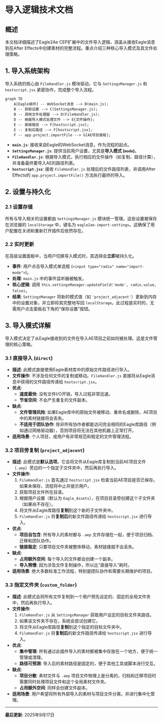 # 导入逻辑技术文档

## 概述

本文档详细描述了Eagle2Ae CEP扩展中的文件导入逻辑，涵盖从接收Eagle消息到在After Effects中创建素材的完整流程。重点介绍三种核心导入模式及其文件处理策略。

## 1. 导入系统架构

导入系统的核心由 `FileHandler.js` 模块驱动，它与 `SettingsManager.js` 和 `hostscript.jsx` 紧密协作，完成整个导入流程。

```mermaid
graph TD
    A[Eagle插件] -- WebSocket消息 --> B(main.js);
    B -- 获取设置 --> C(SettingsManager.js);
    B -- 调用文件处理器 --> D(FileHandler.js);
    D -- 根据导入模式处理文件 --> E{文件操作};
    E -- 直接路径 --> F[hostscript.jsx];
    E -- 复制后路径 --> F[hostscript.jsx];
    F -- app.project.importFile --> G[AE项目面板];
```

- **`main.js`**: 接收来自Eagle的WebSocket消息，作为流程的起点。
- **`SettingsManager.js`**: 提供当前用户设置，尤其是**导入模式 (`mode`)**。
- **`FileHandler.js`**: 根据导入模式，执行相应的文件操作（如复制、路径计算），并准备最终要导入AE的路径列表。
- **`hostscript.jsx`**: 接收 `FileHandler.js` 处理后的文件路径列表，并调用After Effects的 `app.project.importFile()` 方法执行最终的导入。

## 2. 设置与持久化

### 2.1 设置存储
所有与导入相关的设置都由 `SettingsManager.js` 模块统一管理。这些设置被保存在浏览器的 `localStorage` 中，键名为 `eagle2ae-import-settings`。这确保了用户配置在关闭和重新打开插件后依然存在。

### 2.2 实时更新
在高级设置面板中，当用户切换导入模式时，其选择会**立即**被持久化。

- **事件**: 用户点击导入模式单选框 (`<input type="radio" name="import-mode">`)。
- **处理**: `main.js` 中的事件监听器被触发。
- **核心逻辑**: 调用 `this.settingsManager.updateField('mode', radio.value, false)`。
- **结果**: `SettingsManager` 将新的模式值（如 `'project_adjacent'`）更新到内存中的设置对象，并立即将其完整地写回 `localStorage`。此过程是实时的，无需用户点击面板右下角的“保存设置”按钮。

## 3. 导入模式详解

导入模式决定了从Eagle接收到的文件在导入AE项目之前如何被处理。这是文件管理的核心策略。

### 3.1 直接导入 (`direct`)

- **描述**: 此模式直接使用Eagle素材库中的原始文件路径进行导入。
- **文件操作**: 不涉及任何文件的复制或移动。`FileHandler.js` 直接将从Eagle消息中获得的文件路径传递给 `hostscript.jsx`。
- **优点**:
    - **速度最快**: 没有文件I/O开销，导入过程非常迅速。
    - **节省空间**: 不会产生重复的文件副本。
- **缺点**:
    - **文件管理风险**: 如果Eagle库中的原始文件被移动、重命名或删除，AE项目中的素材链接将会丢失。
    - **不适用于团队协作**: 除非所有协作者都能访问完全相同的Eagle库路径（例如通过网络驱动器），否则项目将无法在其他机器上正常打开。
- **适用场景**: 个人项目，或用户有非常规范和稳定的文件管理流程。

### 3.2 项目旁复制 (`project_adjacent`)

- **描述**: 此模式是**默认选项**。它会将文件从Eagle库复制到当前AE项目文件（`.aep`）旁边的一个指定子文件夹中，然后再执行导入。
- **文件操作**:
    1.  `FileHandler.js` 首先通过 `hostscript.jsx` 检查当前AE项目是否已保存。如果未保存，流程将中止并提示用户。
    2.  获取项目文件所在目录。
    3.  根据用户设置（默认为 `Eagle_Assets`），在项目目录旁创建这个子文件夹（如果尚不存在）。
    4.  将文件从Eagle库路径**复制**到这个新的子文件夹中。
    5.  `FileHandler.js` 将**复制后**的新文件路径传递给 `hostscript.jsx` 进行导入。
- **优点**:
    - **项目自包含**: 所有导入的素材都与 `.aep` 文件存储在一起，便于项目归档、迁移和团队协作。
    - **链接稳定**: 只要项目文件夹被整体移动，素材链接就不会丢失。
- **缺点**:
    - **占用额外空间**: 每个导入的文件都会创建一个副本。
    - **导入稍慢**: 因为涉及文件复制操作，所以比“直接导入”耗时。
- **适用场景**: 绝大多数标准工作流程，特别是团队协作和需要长期维护的项目。

### 3.3 指定文件夹 (`custom_folder`)

- **描述**: 此模式会将所有文件复制到一个用户预先设定的、固定的全局文件夹中，然后再执行导入。
- **文件操作**:
    1.  `FileHandler.js` 从 `SettingsManager` 获取用户设定的目标文件夹路径。
    2.  如果该文件夹不存在，系统会尝试创建它。
    3.  将文件从Eagle库路径**复制**到这个指定的目标文件夹中。
    4.  `FileHandler.js` 将**复制后**的新文件路径传递给 `hostscript.jsx` 进行导入。
- **优点**:
    - **集中管理**: 所有通过此插件导入的素材都被集中存放在一个地方，便于统一管理或清理。
    - **路径可预测**: 导入后的素材路径是固定的，便于其他工具或脚本进行交互。
- **缺点**:
    - **项目分散**: 素材文件与 `.aep` 项目文件物理上是分离的，归档和迁移项目时需要同时处理项目文件和这个全局素材文件夹。
    - **占用额外空间**: 同样会创建文件副本。
- **适用场景**: 用户希望将所有外部导入的素材与项目文件分离，并进行集中化管理。

---
**最后更新**: 2025年9月17日
